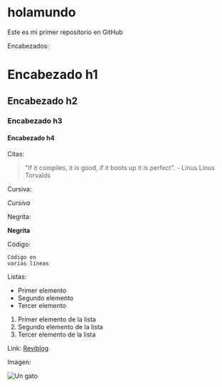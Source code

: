 # holamundo
Este es mi primer repositorio en GitHub

Encabezados:

# Encabezado h1
## Encabezado h2
### Encabezado h3
#### Encabezado h4

Citas:

> "If it compiles, it is good, if it boots up it is perfect". - Linus Linus Torvalds

Cursiva:

*Cursiva*

Negrita:

**Negrita**

Código:

``` [language]
Código en
varias líneas
```
Listas:

* Primer elemento
* Segundo elemento
* Tercer elemento

1. Primer elemento de la lista
2. Segundo elemento de la lista
3. Tercer elemento de la lista

Link:
[Reviblog](www.reviblog.net)

Imagen:

![Un gato](https://reviblog.net/wp-content/uploads/2018/06/IMG_20180608_104752.jpg)
